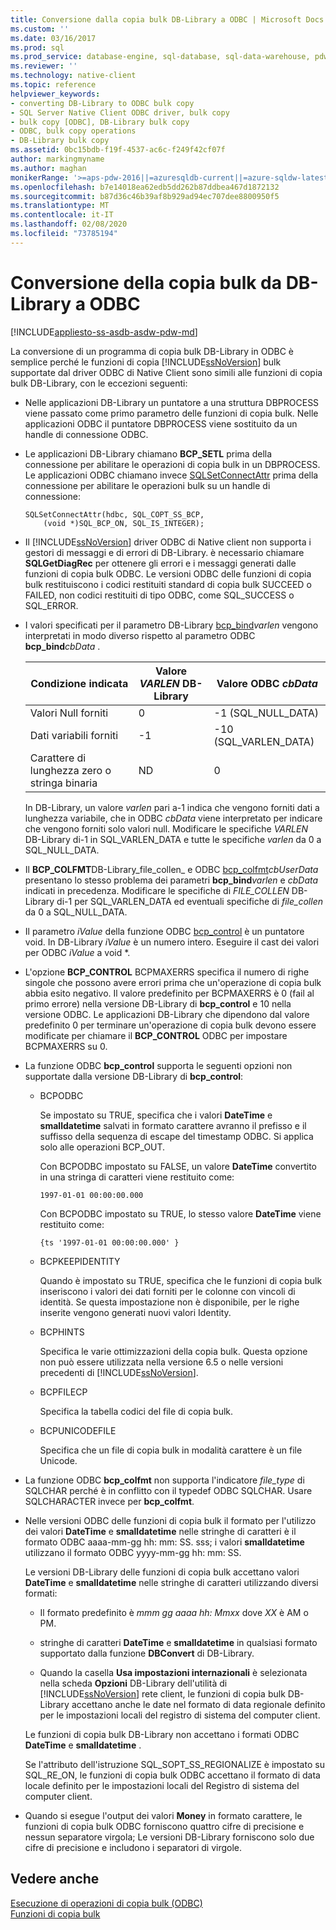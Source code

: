 ```yaml
---
title: Conversione dalla copia bulk DB-Library a ODBC | Microsoft Docs
ms.custom: ''
ms.date: 03/16/2017
ms.prod: sql
ms.prod_service: database-engine, sql-database, sql-data-warehouse, pdw
ms.reviewer: ''
ms.technology: native-client
ms.topic: reference
helpviewer_keywords:
- converting DB-Library to ODBC bulk copy
- SQL Server Native Client ODBC driver, bulk copy
- bulk copy [ODBC], DB-Library bulk copy
- ODBC, bulk copy operations
- DB-Library bulk copy
ms.assetid: 0bc15bdb-f19f-4537-ac6c-f249f42cf07f
author: markingmyname
ms.author: maghan
monikerRange: '>=aps-pdw-2016||=azuresqldb-current||=azure-sqldw-latest||>=sql-server-2016||=sqlallproducts-allversions||>=sql-server-linux-2017||=azuresqldb-mi-current'
ms.openlocfilehash: b7e14018ea62edb5dd262b87ddbea467d1872132
ms.sourcegitcommit: b87d36c46b39af8b929ad94ec707dee8800950f5
ms.translationtype: MT
ms.contentlocale: it-IT
ms.lasthandoff: 02/08/2020
ms.locfileid: "73785194"
---
```

# <a name="converting-from-db-library-to-odbc-bulk-copy"></a>Conversione della copia bulk da DB-Library a ODBC
[!INCLUDE[appliesto-ss-asdb-asdw-pdw-md](../../includes/appliesto-ss-asdb-asdw-pdw-md.md)]

  La conversione di un programma di copia bulk DB-Library in ODBC è semplice perché le funzioni di copia [!INCLUDE[ssNoVersion](../../includes/ssnoversion-md.md)] bulk supportate dal driver ODBC di Native Client sono simili alle funzioni di copia bulk DB-Library, con le eccezioni seguenti:  
  
-   Nelle applicazioni DB-Library un puntatore a una struttura DBPROCESS viene passato come primo parametro delle funzioni di copia bulk. Nelle applicazioni ODBC il puntatore DBPROCESS viene sostituito da un handle di connessione ODBC.  
  
-   Le applicazioni DB-Library chiamano **BCP_SETL** prima della connessione per abilitare le operazioni di copia bulk in un DBPROCESS. Le applicazioni ODBC chiamano invece [SQLSetConnectAttr](../../relational-databases/native-client-odbc-api/sqlsetconnectattr.md) prima della connessione per abilitare le operazioni bulk su un handle di connessione:  
  
    ```  
    SQLSetConnectAttr(hdbc, SQL_COPT_SS_BCP,  
        (void *)SQL_BCP_ON, SQL_IS_INTEGER);  
    ```  
  
-   Il [!INCLUDE[ssNoVersion](../../includes/ssnoversion-md.md)] driver ODBC di Native client non supporta i gestori di messaggi e di errori di DB-Library. è necessario chiamare **SQLGetDiagRec** per ottenere gli errori e i messaggi generati dalle funzioni di copia bulk ODBC. Le versioni ODBC delle funzioni di copia bulk restituiscono i codici restituiti standard di copia bulk SUCCEED o FAILED, non codici restituiti di tipo ODBC, come SQL_SUCCESS o SQL_ERROR.  
  
-   I valori specificati per il parametro DB-Library [bcp_bind](../../relational-databases/native-client-odbc-extensions-bulk-copy-functions/bcp-bind.md)*varlen* vengono interpretati in modo diverso rispetto al parametro ODBC **bcp_bind**_cbData_ .  
  
    |Condizione indicata|Valore *VARLEN* DB-Library|Valore ODBC *cbData*|  
    |-------------------------|--------------------------------|-------------------------|  
    |Valori Null forniti|0|-1 (SQL_NULL_DATA)|  
    |Dati variabili forniti|-1|-10 (SQL_VARLEN_DATA)|  
    |Carattere di lunghezza zero o stringa binaria|ND|0|  
  
     In DB-Library, un valore *varlen* pari a-1 indica che vengono forniti dati a lunghezza variabile, che in ODBC *cbData* viene interpretato per indicare che vengono forniti solo valori null. Modificare le specifiche *VARLEN* DB-Library di-1 in SQL_VARLEN_DATA e tutte le specifiche *varlen* da 0 a SQL_NULL_DATA.  
  
-   Il **BCP_COLFMT**DB-Library_file_collen_ e ODBC [bcp_colfmt](../../relational-databases/native-client-odbc-extensions-bulk-copy-functions/bcp-colfmt.md)*cbUserData* presentano lo stesso problema dei parametri **bcp_bind**_varlen_ e *cbData* indicati in precedenza. Modificare le specifiche di *FILE_COLLEN* DB-Library di-1 per SQL_VARLEN_DATA ed eventuali specifiche di *file_collen* da 0 a SQL_NULL_DATA.  
  
-   Il parametro *iValue* della funzione ODBC [bcp_control](../../relational-databases/native-client-odbc-extensions-bulk-copy-functions/bcp-control.md) è un puntatore void. In DB-Library *iValue* è un numero intero. Eseguire il cast dei valori per ODBC *iValue* a void *.  
  
-   L'opzione **BCP_CONTROL** BCPMAXERRS specifica il numero di righe singole che possono avere errori prima che un'operazione di copia bulk abbia esito negativo. Il valore predefinito per BCPMAXERRS è 0 (fail al primo errore) nella versione DB-Library di **bcp_control** e 10 nella versione ODBC. Le applicazioni DB-Library che dipendono dal valore predefinito 0 per terminare un'operazione di copia bulk devono essere modificate per chiamare il **BCP_CONTROL** ODBC per impostare BCPMAXERRS su 0.  
  
-   La funzione ODBC **bcp_control** supporta le seguenti opzioni non supportate dalla versione DB-Library di **bcp_control**:  
  
    -   BCPODBC  
  
         Se impostato su TRUE, specifica che i valori **DateTime** e **smalldatetime** salvati in formato carattere avranno il prefisso e il suffisso della sequenza di escape del timestamp ODBC. Si applica solo alle operazioni BCP_OUT.  
  
         Con BCPODBC impostato su FALSE, un valore **DateTime** convertito in una stringa di caratteri viene restituito come:  
  
        ```  
        1997-01-01 00:00:00.000  
        ```  
  
         Con BCPODBC impostato su TRUE, lo stesso valore **DateTime** viene restituito come:  
  
        ```  
        {ts '1997-01-01 00:00:00.000' }  
        ```  
  
    -   BCPKEEPIDENTITY  
  
         Quando è impostato su TRUE, specifica che le funzioni di copia bulk inseriscono i valori dei dati forniti per le colonne con vincoli di identità. Se questa impostazione non è disponibile, per le righe inserite vengono generati nuovi valori Identity.  
  
    -   BCPHINTS  
  
         Specifica le varie ottimizzazioni della copia bulk. Questa opzione non può essere utilizzata nella versione 6.5 o nelle versioni precedenti di [!INCLUDE[ssNoVersion](../../includes/ssnoversion-md.md)].  
  
    -   BCPFILECP  
  
         Specifica la tabella codici del file di copia bulk.  
  
    -   BCPUNICODEFILE  
  
         Specifica che un file di copia bulk in modalità carattere è un file Unicode.  
  
-   La funzione ODBC **bcp_colfmt** non supporta l'indicatore *file_type* di SQLCHAR perché è in conflitto con il typedef ODBC SQLCHAR. Usare SQLCHARACTER invece per **bcp_colfmt**.  
  
-   Nelle versioni ODBC delle funzioni di copia bulk il formato per l'utilizzo dei valori **DateTime** e **smalldatetime** nelle stringhe di caratteri è il formato ODBC aaaa-mm-gg hh: mm: SS. sss; i valori **smalldatetime** utilizzano il formato ODBC yyyy-mm-gg hh: mm: SS.  
  
     Le versioni DB-Library delle funzioni di copia bulk accettano valori **DateTime** e **smalldatetime** nelle stringhe di caratteri utilizzando diversi formati:  
  
    -   Il formato predefinito è *mmm gg aaaa hh: Mmxx* dove *XX* è AM o PM.  
  
    -   stringhe di caratteri **DateTime** e **smalldatetime** in qualsiasi formato supportato dalla funzione **DBConvert** di DB-Library.  
  
    -   Quando la casella **Usa impostazioni internazionali** è selezionata nella scheda **Opzioni** DB-Library dell'utilità di [!INCLUDE[ssNoVersion](../../includes/ssnoversion-md.md)] rete client, le funzioni di copia bulk DB-Library accettano anche le date nel formato di data regionale definito per le impostazioni locali del registro di sistema del computer client.  
  
     Le funzioni di copia bulk DB-Library non accettano i formati ODBC **DateTime** e **smalldatetime** .  
  
     Se l'attributo dell'istruzione SQL_SOPT_SS_REGIONALIZE è impostato su SQL_RE_ON, le funzioni di copia bulk ODBC accettano il formato di data locale definito per le impostazioni locali del Registro di sistema del computer client.  
  
-   Quando si esegue l'output dei valori **Money** in formato carattere, le funzioni di copia bulk ODBC forniscono quattro cifre di precisione e nessun separatore virgola; Le versioni DB-Library forniscono solo due cifre di precisione e includono i separatori di virgole.  
  
## <a name="see-also"></a>Vedere anche  
 [Esecuzione di operazioni di copia bulk &#40;ODBC&#41;](../../relational-databases/native-client-odbc-bulk-copy-operations/performing-bulk-copy-operations-odbc.md)   
 [Funzioni di copia bulk](../../relational-databases/native-client-odbc-extensions-bulk-copy-functions/sql-server-driver-extensions-bulk-copy-functions.md)  
  
  
